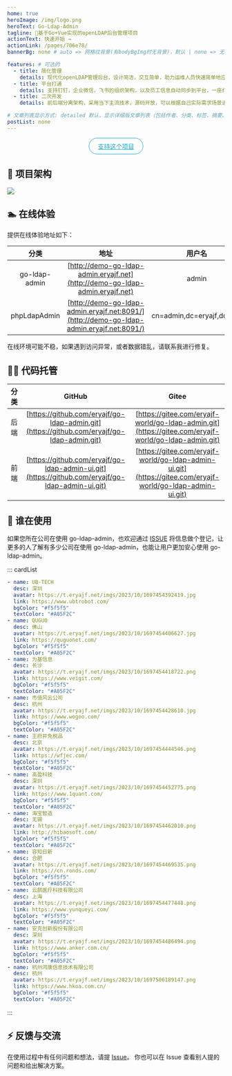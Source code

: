 ```yaml
---
home: true
heroImage: /img/logo.png
heroText: Go-Ldap-Admin
tagline: 🚀基于Go+Vue实现的openLDAP后台管理项目
actionText: 快速开始 →
actionLink: /pages/706e78/
bannerBg: none # auto => 网格纹背景(有bodyBgImg时无背景)，默认 | none => 无 | '大图地址' | background: 自定义背景样式       提示：如发现文本颜色不适应你的背景时可以到palette.styl修改$bannerTextColor变量

features: # 可选的
  - title: 简化管理
    details: 现代化openLDAP管理后台，设计简洁，交互简单，助力运维人员快速简单地应用并管理openLDAP
  - title: 平台打通
    details: 支持钉钉，企业微信，飞书的组织架构，以及员工信息自动同步到平台，一座打通IM与常见支持ldap认证的应用的桥梁
  - title: 二次开发
    details: 前后端分离架构，采用当下主流技术，源码开放，可以根据自己实际需求场景进行二次定制开发

# 文章列表显示方式: detailed 默认，显示详细版文章列表（包括作者、分类、标签、摘要、分页等）| simple => 显示简约版文章列表（仅标题和日期）| none 不显示文章列表
postList: none
---
```


<p align="center">
  <a class="become-sponsor" href="/pages/2b6725/">支持这个项目</a>
</p>

<style>
.become-sponsor{
  padding: 8px 20px;
  display: inline-block;
  color: #11a8cd;
  border-radius: 30px;
  box-sizing: border-box;
  border: 1px solid #11a8cd;
}
</style>

## 🧐 项目架构

![](/img/architecture.png)

## 🏊 在线体验

提供在线体验地址如下：

|     分类      |                                           地址                                           |          用户名           | 密码   |
| :-----------: | :--------------------------------------------------------------------------------------: | :-----------------------: | ------ |
| go-ldap-admin |       [http://demo-go-ldap-admin.eryajf.net](http://demo-go-ldap-admin.eryajf.net)       |           admin           | 123456 |
| phpLdapAdmin  | [http://demo-go-ldap-admin.eryajf.net:8091/](http://demo-go-ldap-admin.eryajf.net:8091/) | cn=admin,dc=eryajf,dc=net | 123456 |

在线环境可能不稳，如果遇到访问异常，或者数据错乱，请联系我进行修复。

## 👨‍💻 代码托管

| 分类 |                                              GitHub                                              |                                                   Gitee                                                    |
| :--: | :----------------------------------------------------------------------------------------------: | :--------------------------------------------------------------------------------------------------------: |
| 后端 |    [https://github.com/eryajf/go-ldap-admin.git](https://github.com/eryajf/go-ldap-admin.git)    |    [https://gitee.com/eryajf-world/go-ldap-admin.git](https://gitee.com/eryajf-world/go-ldap-admin.git)    |
| 前端 | [https://github.com/eryajf/go-ldap-admin-ui.git](https://github.com/eryajf/go-ldap-admin-ui.git) | [https://gitee.com/eryajf-world/go-ldap-admin-ui.git](https://gitee.com/eryajf-world/go-ldap-admin-ui.git) |

## 🥳 谁在使用

如果您所在公司在使用 go-ldap-admin，也欢迎通过 [ISSUE](https://github.com/eryajf/go-ldap-admin/issues/18) 将信息做个登记，让更多的人了解有多少公司在使用 go-ldap-admin，也能让用户更加安心使用 go-ldap-admin。

::: cardList

```yaml
- name: UB-TECH
  desc: 深圳
  avatar: https://t.eryajf.net/imgs/2023/10/1697454392419.jpg
  link: https://www.ubtrobot.com/
  bgColor: "#f5f5f5"
  textColor: "#A05F2C"
- name: QUGUO
  desc: 佛山
  avatar: https://t.eryajf.net/imgs/2023/10/1697454406627.jpg
  link: https://quguonet.com/
  bgColor: "#f5f5f5"
  textColor: "#A05F2C"
- name: 为基信息
  desc: 长沙
  avatar: https://t.eryajf.net/imgs/2023/10/1697454418722.png
  link: https://www.veigit.com/
  bgColor: "#f5f5f5"
  textColor: "#A05F2C"
- name: 市值风云公司
  desc: 杭州
  avatar: https://t.eryajf.net/imgs/2023/10/1697454428610.jpg
  link: https://www.wogoo.com/
  bgColor: "#f5f5f5"
  textColor: "#A05F2C"
- name: 王府井免税品
  desc: 北京
  avatar: https://t.eryajf.net/imgs/2023/10/1697454444546.png
  link: https://wfjec.com/
  bgColor: "#f5f5f5"
  textColor: "#A05F2C"
- name: 高盈科技
  desc: 深圳
  avatar: https://t.eryajf.net/imgs/2023/10/1697454452775.png
  link: https://www.1quant.com/
  bgColor: "#f5f5f5"
  textColor: "#A05F2C"
- name: 海宝智造
  desc: 无锡
  avatar: https://t.eryajf.net/imgs/2023/10/1697454462010.png
  link: http://hibaosoft.com/
  bgColor: "#f5f5f5"
  textColor: "#A05F2C"
- name: 容知日新
  desc: 合肥
  avatar: https://t.eryajf.net/imgs/2023/10/1697454469535.png
  link: https://cn.ronds.com/
  bgColor: "#f5f5f5"
  textColor: "#A05F2C"
- name: 云鹊医疗科技有限公司
  desc: 上海
  avatar: https://t.eryajf.net/imgs/2023/10/1697454477448.png
  link: https://www.yunqueyi.com/
  bgColor: "#f5f5f5"
  textColor: "#A05F2C"
- name: 安克创新股份有限公司
  desc: 深圳
  avatar: https://t.eryajf.net/imgs/2023/10/1697454486494.png
  link: https://www.anker.com.cn/
  bgColor: "#f5f5f5"
  textColor: "#A05F2C"
- name: 杭州鸿康信息技术有限公司
  desc: 杭州
  avatar: https://t.eryajf.net/imgs/2023/10/1697506189147.png
  link: https://www.hkoa.com.cn/
  bgColor: "#f5f5f5"
  textColor: "#A05F2C"
```

:::

## ⚡ 反馈与交流

在使用过程中有任何问题和想法，请提 [Issue](https://github.com/eryajf/go-ldap-admin/issues)。
你也可以在 Issue 查看别人提的问题和给出解决方案。
